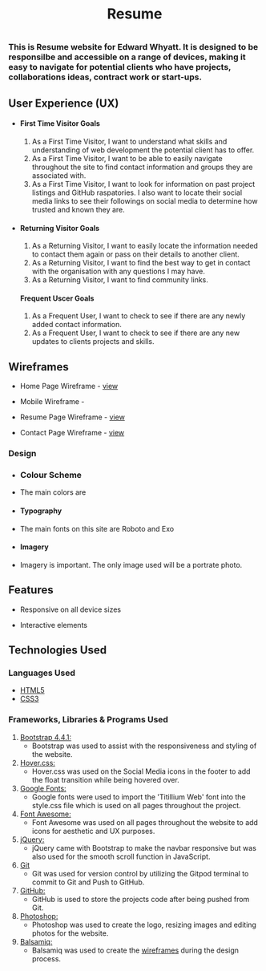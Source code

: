 <h1 align="center">Resume<h1>


### This is Resume website for Edward Whyatt. It is designed to be responsilbe and accessible on a range of devices, making it easy to navigate for potential clients who have  projects, collaborations ideas, contract work or start-ups.

## User Experience (UX)


- #### First Time Visitor Goals

    1. As a First Time Visitor, I want to understand what skills and understanding of web development the potential client has to offer.
    2. As a First Time Visitor, I want to be able to easily navigate throughout the site to find contact information and groups they are associated with.
    3. As a First Time Visitor, I want to look for information on past project listings and GitHub raspatories. 
    I also want to locate their social media links to see their followings on social media to determine how trusted and known they are.

-   #### Returning Visitor Goals

    1. As a Returning Visitor, I want to easily locate the information needed to contact them again or pass on their details to another client.
    2. As a Returning Visitor, I want to find the best way to get in contact with the organisation with any questions I may have.
    3. As a Returning Visitor, I want to find community links.

    #### Frequent Uscer Goals

    1. As a Frequent User, I want to check to see if there are any newly added contact information.
    2. As a Frequent User, I want to check to see if there are any new updates to clients projects and skills.


## Wireframes

- Home Page Wireframe - [view](https://i.imgur.com/q7W5xOL.png)

- Mobile Wireframe - 

- Resume Page Wireframe - [view](https://i.imgur.com/ESgdmE7.png)

- Contact Page Wireframe - [view](https://i.imgur.com/wChnZ5H.png)

### Design

-  ### Colour Scheme
-   The main colors are
-   #### Typography
-   The main fonts on this site are Roboto and Exo
-   #### Imagery
-   Imagery is important. The only image used will be a portrate photo.

## Features

-   Responsive on all device sizes

-   Interactive elements

## Technologies Used

### Languages Used

-   [HTML5](https://en.wikipedia.org/wiki/HTML5)
-   [CSS3](https://en.wikipedia.org/wiki/Cascading_Style_Sheets)


### Frameworks, Libraries & Programs Used

1. [Bootstrap 4.4.1:](https://getbootstrap.com/docs/4.4/getting-started/introduction/)
    - Bootstrap was used to assist with the responsiveness and styling of the website.
1. [Hover.css:](https://ianlunn.github.io/Hover/)
    - Hover.css was used on the Social Media icons in the footer to add the float transition while being hovered over.
1. [Google Fonts:](https://fonts.google.com/)
    - Google fonts were used to import the 'Titillium Web' font into the style.css file which is used on all pages throughout the project.
1. [Font Awesome:](https://fontawesome.com/)
    - Font Awesome was used on all pages throughout the website to add icons for aesthetic and UX purposes.
1. [jQuery:](https://jquery.com/)
    - jQuery came with Bootstrap to make the navbar responsive but was also used for the smooth scroll function in JavaScript.
1. [Git](https://git-scm.com/)
    - Git was used for version control by utilizing the Gitpod terminal to commit to Git and Push to GitHub.
1. [GitHub:](https://github.com/)
    - GitHub is used to store the projects code after being pushed from Git.
1. [Photoshop:](https://www.adobe.com/ie/products/photoshop.html)
    - Photoshop was used to create the logo, resizing images and editing photos for the website.
1. [Balsamiq:](https://balsamiq.com/)
    - Balsamiq was used to create the [wireframes](https://github.com/) during the design process.


